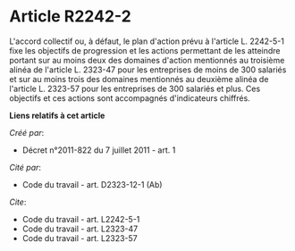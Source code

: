 # Article R2242-2

L'accord collectif ou, à défaut, le plan d'action prévu à l'article L. 2242-5-1 fixe les objectifs de progression et les
actions permettant de les atteindre portant sur au moins deux des domaines d'action mentionnés au troisième alinéa de
l'article L. 2323-47 pour les entreprises de moins de 300 salariés et sur au moins trois des domaines mentionnés au deuxième
alinéa de l'article L. 2323-57 pour les entreprises de 300 salariés et plus. Ces objectifs et ces actions sont accompagnés
d'indicateurs chiffrés.

**Liens relatifs à cet article**

_Créé par_:

  - Décret n°2011-822 du 7 juillet 2011 - art. 1

_Cité par_:

  - Code du travail - art. D2323-12-1 (Ab)

_Cite_:

  - Code du travail - art. L2242-5-1
  - Code du travail - art. L2323-47
  - Code du travail - art. L2323-57
